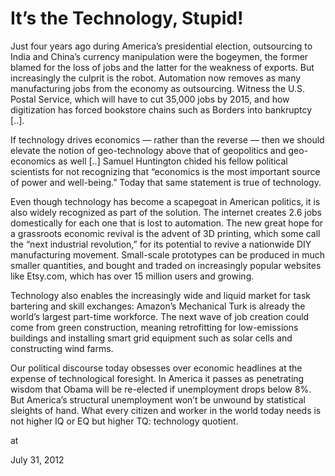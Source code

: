 # It’s the Technology, Stupid!

Just four years ago during America’s presidential election, outsourcing to India and China’s currency manipulation were the bogeymen, the former blamed for the loss of jobs and the latter for the 
weakness of exports. But increasingly the culprit is the robot. 
Automation now removes as many manufacturing jobs from the economy as 
outsourcing. Witness the U.S. Postal Service, which will have to cut 
35,000 jobs by 2015, and how digitization has forced bookstore chains 
such as Borders into bankruptcy [..].

If technology drives economics — rather than the reverse — then we 
should elevate the notion of geo-technology above that of geopolitics 
and geo-economics as well [..] Samuel Huntington chided his fellow political scientists for
 not recognizing that “economics is the most important source of power 
and well-being.” Today that same statement is true of technology. 

Even though technology has become a scapegoat in American politics, 
it is also widely recognized as part of the solution. The internet 
creates 2.6 jobs domestically for each one that is lost to automation. 
The new great hope for a grassroots economic revival is the advent of 3D
 printing, which some call the “next industrial revolution,” for its 
potential to revive a nationwide DIY manufacturing movement. Small-scale
 prototypes can be produced in much smaller quantities, and bought and 
traded on increasingly popular websites like Etsy.com, which has over 15
 million users and growing.

Technology also enables the increasingly wide and liquid market for 
task bartering and skill exchanges: Amazon’s Mechanical Turk is already 
the world’s largest part-time workforce. The next wave of job creation 
could come from green construction, meaning retrofitting for 
low-emissions buildings and installing smart grid equipment such as 
solar cells and constructing wind farms.

Our political discourse today obsesses over economic headlines at the
 expense of technological foresight. In America it passes as penetrating
 wisdom that Obama will be re-elected if unemployment drops below 8%. 
But America’s structural unemployment won’t be unwound by statistical 
sleights of hand. What every citizen and worker in the world today needs
 is not higher IQ or EQ but higher TQ: technology quotient.







at

July 31, 2012















